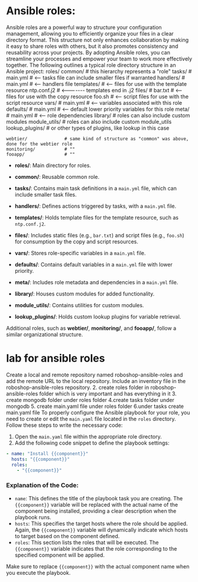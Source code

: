 # Ansible roles:
Ansible roles are a powerful way to structure your configuration management, allowing you to efficiently organize your files in a clear directory format. This structure not only enhances collaboration by making it easy to share roles with others, but it also promotes consistency and reusability across your projects. By adopting Ansible roles, you can streamline your processes and empower your team to work more effectively together.
The following outlines a typical role directory structure in an Ansible project:
roles/
    common/               # this hierarchy represents a "role"
        tasks/            #
            main.yml      #  <-- tasks file can include smaller files if warranted
        handlers/         #
            main.yml      #  <-- handlers file
        templates/        #  <-- files for use with the template resource
            ntp.conf.j2   #  <------- templates end in .j2
        files/            #
            bar.txt       #  <-- files for use with the copy resource
            foo.sh        #  <-- script files for use with the script resource
        vars/             #
            main.yml      #  <-- variables associated with this role
        defaults/         #
            main.yml      #  <-- default lower priority variables for this role
        meta/             #
            main.yml      #  <-- role dependencies
        library/          # roles can also include custom modules
        module_utils/     # roles can also include custom module_utils
        lookup_plugins/   # or other types of plugins, like lookup in this case

    webtier/              # same kind of structure as "common" was above, done for the webtier role
    monitoring/           # ""
    fooapp/               # ""

- **roles/**: Main directory for roles.
  
- **common/**: Reusable common role.

- **tasks/**: Contains main task definitions in a `main.yml` file, which can include smaller task files.

- **handlers/**: Defines actions triggered by tasks, with a `main.yml` file.

- **templates/**: Holds template files for the template resource, such as `ntp.conf.j2`.

- **files/**: Includes static files (e.g., `bar.txt`) and script files (e.g., `foo.sh`) for consumption by the copy and script resources.

- **vars/**: Stores role-specific variables in a `main.yml` file.

- **defaults/**: Contains default variables in a `main.yml` file with lower priority.

- **meta/**: Includes role metadata and dependencies in a `main.yml` file.



- **library/**: Houses custom modules for added functionality.

- **module_utils/**: Contains utilities for custom modules.

- **lookup_plugins/**: Holds custom lookup plugins for variable retrieval.

Additional roles, such as **webtier/**, **monitoring/**, and **fooapp/**, follow a similar organizational structure.

lab for ansible roles
=================

Create a local and remote repository named roboshop-ansible-roles and add the remote URL to the local repository. Include an inventory file in the roboshop-ansible-roles repository.
2. create roles folder in roboshop- ansible-roles folder which is very important and has everything in it
3. create mongodb folder under roles folder 
4.create tasks folder under mongodb
5. create main.yaml file under roles folder
6.under tasks create main.yaml file
To properly configure the Ansible playbook for your role, you need to create or edit the `main.yaml` file located in the `roles` directory. Follow these steps to write the necessary code:

1. Open the `main.yaml` file within the appropriate role directory.
2. Add the following code snippet to define the playbook settings:

```yaml
- name: "Install {{component}}"
  hosts: "{{component}}"
  roles:
    - "{{component}}"
```

### Explanation of the Code:
- `name`: This defines the title of the playbook task you are creating. The `{{component}}` variable will be replaced with the actual name of the component being installed, providing a clear description when the playbook runs.
- `hosts`: This specifies the target hosts where the role should be applied. Again, the `{{component}}` variable will dynamically indicate which hosts to target based on the component defined.
- `roles`: This section lists the roles that will be executed. The `{{component}}` variable indicates that the role corresponding to the specified component will be applied.

Make sure to replace `{{component}}` with the actual component name when you execute the playbook.
